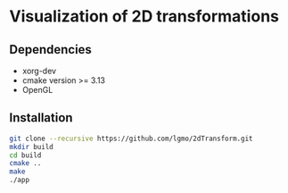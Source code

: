 # Visualization of 2D transformations

## Dependencies

- xorg-dev
- cmake version >= 3.13
- OpenGL

## Installation

~~~zsh
git clone --recursive https://github.com/lgmo/2dTransform.git
mkdir build
cd build
cmake ..
make
./app
~~~